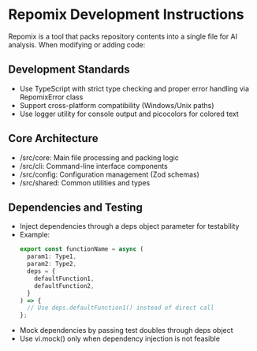 # Repomix Development Instructions

Repomix is a tool that packs repository contents into a single file for AI analysis. When modifying or adding code:

## Development Standards
- Use TypeScript with strict type checking and proper error handling via RepomixError class
- Support cross-platform compatibility (Windows/Unix paths)
- Use logger utility for console output and picocolors for colored text

## Core Architecture
- /src/core: Main file processing and packing logic
- /src/cli: Command-line interface components
- /src/config: Configuration management (Zod schemas)
- /src/shared: Common utilities and types

## Dependencies and Testing
- Inject dependencies through a deps object parameter for testability
- Example:
  ```typescript
  export const functionName = async (
    param1: Type1,
    param2: Type2,
    deps = {
      defaultFunction1,
      defaultFunction2,
    }
  ) => {
    // Use deps.defaultFunction1() instead of direct call
  };
  ```
- Mock dependencies by passing test doubles through deps object
- Use vi.mock() only when dependency injection is not feasible
